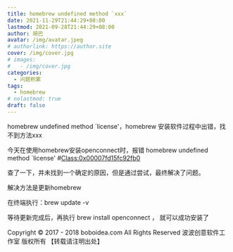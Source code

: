 ```yaml
---
title: homebrew undefined method `xxx`
date: 2021-11-29T21:44:29+08:00
lastmod: 2021-09-28T21:44:29+08:00
author: 胡巴
avatar: /img/avatar.jpeg
# authorlink: https://author.site
cover: /img/cover.jpg
# images:
#   - /img/cover.jpg
categories:
  - 问题积累
tags:
  - homebrew
# nolastmod: true
draft: false
---
```


homebrew undefined method `license'，homebrew 安装软件过程中出错，找不到方法xxx

<!--more-->

今天在使用homebrew安装openconnect时，报错 homebrew undefined method `license' #<Class:0x00007fd15fc92fb0>

查了一下，并未找到一个确定的原因，但是通过尝试，最终解决了问题。

解决方法是更新homebrew

在终端执行：brew update -v

等待更新完成后，再执行 brew install openconnect ， 就可以成功安装了

<!--declare-declare-->

Copyright &copy; 2017 - 2018 boboidea.com All Rights Reserved 波波创意软件工作室 版权所有 【转载请注明出处】
